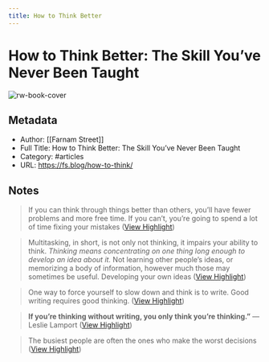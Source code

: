 ```yaml
---
title: How to Think Better
---
```

# How to Think Better: The Skill You’ve Never Been Taught

![rw-book-cover](https://149664534.v2.pressablecdn.com/wp-content/uploads/2015/06/cropped-farnamstreet-300x300.png)

## Metadata
- Author: [[Farnam Street]]
- Full Title: How to Think Better: The Skill You’ve Never Been Taught
- Category: #articles
- URL: https://fs.blog/how-to-think/

## Notes
> If you can think through things better than others, you’ll have fewer problems and more free time. If you can’t, you’re going to spend a lot of time fixing your mistakes ([View Highlight](https://read.readwise.io/read/01gxrg1byt492s8ccz5kdsn110))

> Multitasking, in short, is not only not thinking, it impairs your ability to think. *Thinking means concentrating on one thing long enough to develop an idea about it.* Not learning other people’s ideas, or memorizing a body of information, however much those may sometimes be useful. Developing your own ideas ([View Highlight](https://read.readwise.io/read/01gxrj1vsk3r3jg7esxe660jqf))

> One way to force yourself to slow down and think is to write. Good writing requires good thinking. ([View Highlight](https://read.readwise.io/read/01gxrj6c5dbxrs4y0c0jmhpyp1))

> **If you’re thinking without writing, you only think you’re thinking.”**
> — Leslie Lamport ([View Highlight](https://read.readwise.io/read/01gxrj6wfder6jx169baxfc9c4))

> The busiest people are often the ones who make the worst decisions ([View Highlight](https://read.readwise.io/read/01gxrjc8h66tr500h467rjpezs))


